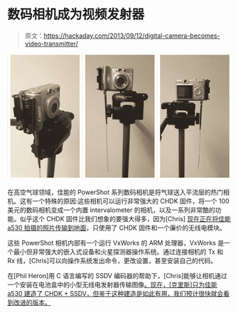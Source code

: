 # 数码相机成为视频发射器

> 原文：<https://hackaday.com/2013/09/12/digital-camera-becomes-video-transmitter/>

![canon](img/d6fb9965e3dd91db2c6995c3d087275a.png)

在高空气球领域，佳能的 PowerShot 系列数码相机是将气球送入平流层的热门相机。这有一个特殊的原因:这些相机可以运行非常强大的 CHDK 固件，将一个 100 美元的数码相机变成一个内置 intervalometer 的相机，以及一系列非常酷的功能。似乎这个 CHDK 固件比我们想象的要强大得多，因为[Chris] [现在正在将佳能 a530 拍摄的照片传输到地面](http://chris-stubbs.co.uk/wp/?p=375)，只使用了 CHDK 固件和一个廉价的无线电模块。

这些 PowerShot 相机内部有一个运行 VxWorks 的 ARM 处理器，VxWorks 是一个最小但非常强大的嵌入式设备和火星探测器操作系统。通过连接相机的 Tx 和 Rx 线，[Chris]可以向操作系统发出命令，更改设置，甚至安装自己的代码。

在[Phil Heron]用 C 语言编写的 SSDV 编码器的帮助下，[Chris]能够让相机通过一个安装在电池盒中的小型无线电发射器传输图像[。现在，[克里斯]只为佳能 a530 建造了 CHDK + SSDV，但鉴于这种建造是如此有用，我们预计很快就会看到改进的版本。](http://www.radiometrix.com/node/343)